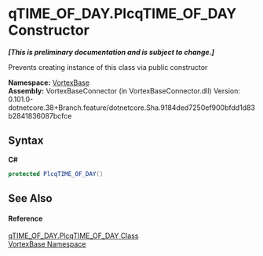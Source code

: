 # qTIME_OF_DAY.PlcqTIME_OF_DAY Constructor 
 _**\[This is preliminary documentation and is subject to change.\]**_

Prevents creating instance of this class via public constructor

**Namespace:**&nbsp;<a href="N_VortexBase.md">VortexBase</a><br />**Assembly:**&nbsp;VortexBaseConnector (in VortexBaseConnector.dll) Version: 0.101.0-dotnetcore.38+Branch.feature/dotnetcore.Sha.9184ded7250ef900bfdd1d83b2841836087bcfce

## Syntax

**C#**<br />
``` C#
protected PlcqTIME_OF_DAY()
```


## See Also


#### Reference
<a href="T_VortexBase_qTIME_OF_DAY_PlcqTIME_OF_DAY.md">qTIME_OF_DAY.PlcqTIME_OF_DAY Class</a><br /><a href="N_VortexBase.md">VortexBase Namespace</a><br />